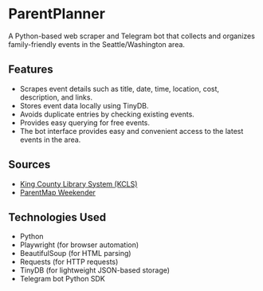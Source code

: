 # ParentPlanner

A Python-based web scraper and Telegram bot that collects and organizes family-friendly events in the Seattle/Washington area.

## Features

- Scrapes event details such as title, date, time, location, cost, description, and links.
- Stores event data locally using TinyDB.
- Avoids duplicate entries by checking existing events.
- Provides easy querying for free events.
- The bot interface provides easy and convenient access to the latest events in the area.

## Sources

- [King County Library System (KCLS)](https://kcls.bibliocommons.com/)
- [ParentMap Weekender](https://www.parentmap.com/article/the-weekender)

## Technologies Used

- Python
- Playwright (for browser automation)
- BeautifulSoup (for HTML parsing)
- Requests (for HTTP requests)
- TinyDB (for lightweight JSON-based storage)
- Telegram bot Python SDK
